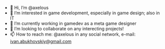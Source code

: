 - 👋 Hi, I’m @axelous
- 👀 I’m interested in game development, especially in game design; also in IT
- 🌱 I’m currently working in gamedev as a meta game designer
- 💞️ I’m looking to collaborate on any interecting projects!
- 📫 How to reach me: @axelous in any social network, e-mail: ivan.abukhovskiy@gmail.com

<!---
axelous/axelous is a ✨ special ✨ repository because its `README.md` (this file) appears on your GitHub profile.
You can click the Preview link to take a look at your changes.
--->
